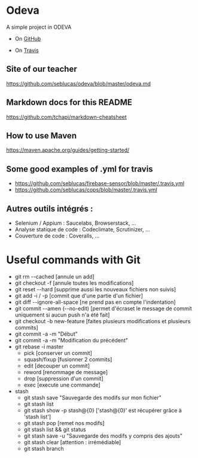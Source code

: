 # Odeva
A simple project in ODEVA

 - On [GitHub](https://github.com/Elisyo/Odeva)

 - On [Travis](https://travis-ci.org/Elisyo/Odeva)

## Site of our teacher
https://github.com/seblucas/odeva/blob/master/odeva.md

## Markdown docs for this README
https://github.com/tchapi/markdown-cheatsheet

## How to use Maven
https://maven.apache.org/guides/getting-started/

## Some good examples of .yml for travis
 - https://github.com/seblucas/firebase-sensor/blob/master/.travis.yml
 - https://github.com/seblucas/cops/blob/master/.travis.yml

## Autres outils intégrés :
 - Selenium / Appium : Saucelabs, Browserstack, ...
 - Analyse statique de code : Codeclimate, Scrutinizer, ...
 - Couverture de code : Coveralls, ...
 
# Useful commands with Git
 - git rm --cached <fichier> [annule un add]
 - git checkout -f [annule toutes les modifications]
 - git reset --hard [supprime aussi les nouveaux fichiers non suivis]
 - git add -i / -p  [commit que d'une partie d'un fichier]
 - git diff --ignore-all-space [ne prend pas en compte l'indentation]
 - git commit --amen (--no-edit) [permet d'écraset le message de commit uniquement si aucun push n'a été fait]
 - git checkout -b new-feature [faites plusieurs modifications et plusieurs commits]
 - git commit -a -m "Début"
 - git commit -a -m "Modification du précédent"
 - git rebase -i master
 	- pick [conserver un commit]
 	- squash/fixup [fusionner 2 commits]
 	- edit [decouper un commit]
 	- reword [renommage de message]
 	- drop [suppression d'un commit]
 	- exec [execute une commande]
 - stash
 	- git stash save "Sauvegarde des modifs sur mon fichier"
 	- git stash list
 	- git stash show -p stash@{0} ['stash@{0}' est récupérer grâce à 'stash list']
 	- git stash pop [remet nos modifs]
 	- git stash list && git status
 	- git stash save -u "Sauvegarde des modifs y compris des ajouts"
 	- git stash clear [attention : irrémédiable]
 	- git stash branch <branchname> <stashname>
 	
 
 
 
 
 
 
